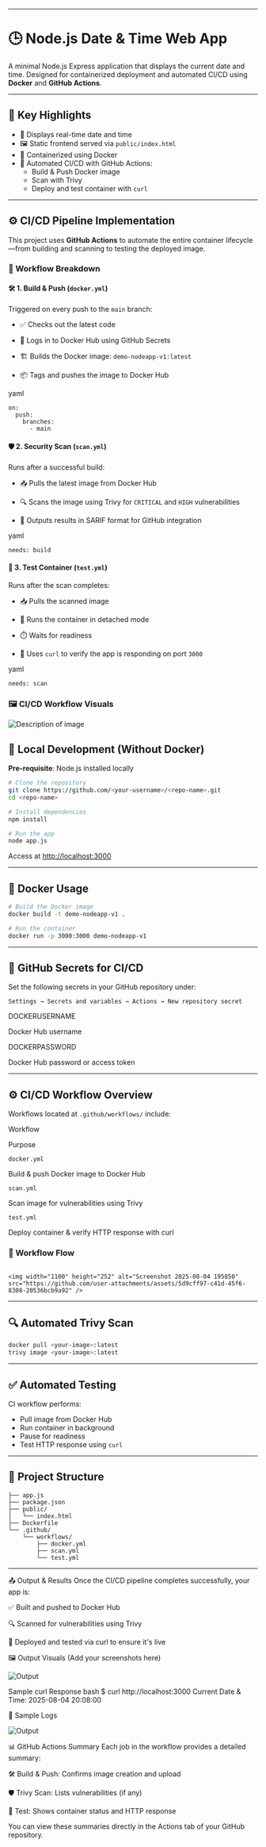 ---------

# 🕒 Node.js Date & Time Web App

A minimal Node.js Express application that displays the current date and time. Designed for containerized deployment and automated CI/CD using **Docker** and **GitHub Actions**.

----------

## 🌟 Key Highlights

-   📅 Displays real-time date and time
-   🖼️ Static frontend served via `public/index.html`
-   🐳 Containerized using Docker
-   🔄 Automated CI/CD with GitHub Actions:
    -   Build & Push Docker image
    -   Scan with Trivy
    -   Deploy and test container with `curl`

----------

## ⚙️ CI/CD Pipeline Implementation

This project uses **GitHub Actions** to automate the entire container lifecycle—from building and scanning to testing the deployed image.

### 🔄 Workflow Breakdown

#### 🛠️ 1. Build & Push (`docker.yml`)

Triggered on every push to the `main` branch:

-   ✅ Checks out the latest code
    
-   🔐 Logs in to Docker Hub using GitHub Secrets
    
-   🏗️ Builds the Docker image: `demo-nodeapp-v1:latest`
    
-   📦 Tags and pushes the image to Docker Hub
    

yaml

```
on:
  push:
    branches:
      - main

```

#### 🛡️ 2. Security Scan (`scan.yml`)

Runs after a successful build:

-   📥 Pulls the latest image from Docker Hub
    
-   🔍 Scans the image using Trivy for `CRITICAL` and `HIGH` vulnerabilities
    
-   📄 Outputs results in SARIF format for GitHub integration
    

yaml

```
needs: build

```

#### 🧪 3. Test Container (`test.yml`)

Runs after the scan completes:

-   📥 Pulls the scanned image
    
-   🚀 Runs the container in detached mode
    
-   ⏱️ Waits for readiness
    
-   🔁 Uses `curl` to verify the app is responding on port `3000`
    

yaml

```
needs: scan

```

### 🖼️ CI/CD Workflow Visuals

![Description of image](screenshots/cicd.png)


## 🚀 Local Development (Without Docker)

**Pre-requisite**: Node.js installed locally

```bash
# Clone the repository
git clone https://github.com/<your-username>/<repo-name>.git
cd <repo-name>

# Install dependencies
npm install

# Run the app
node app.js

```

Access at [http://localhost:3000](http://localhost:3000/)

----------

## 🐳 Docker Usage

```bash
# Build the Docker image
docker build -t demo-nodeapp-v1 .

# Run the container
docker run -p 3000:3000 demo-nodeapp-v1

```

----------

## 🔐 GitHub Secrets for CI/CD

Set the following secrets in your GitHub repository under:

`Settings → Secrets and variables → Actions → New repository secret`


DOCKERUSERNAME

Docker Hub username

DOCKERPASSWORD

Docker Hub password or access token

----------

## ⚙️ CI/CD Workflow Overview

Workflows located at `.github/workflows/` include:

Workflow

Purpose

`docker.yml`

Build & push Docker image to Docker Hub

`scan.yml`

Scan image for vulnerabilities using Trivy

`test.yml`

Deploy container & verify HTTP response with curl

### 🔁 Workflow Flow

```text

<img width="1100" height="252" alt="Screenshot 2025-08-04 195850" src="https://github.com/user-attachments/assets/5d9cff97-c41d-45f6-8308-20536bcb9a92" />

```

----------

## 🔍 Automated Trivy Scan

```bash
docker pull <your-image>:latest
trivy image <your-image>:latest

```

----------

## ✅ Automated Testing

CI workflow performs:

-   Pull image from Docker Hub
-   Run container in background
-   Pause for readiness
-   Test HTTP response using `curl`

----------

## 📁 Project Structure

```plaintext
├── app.js
├── package.json
├── public/
│   └── index.html
├── Dockerfile
└── .github/
    └── workflows/
        ├── docker.yml
        ├── scan.yml
        └── test.yml

```

----------


📤 Output & Results
Once the CI/CD pipeline completes successfully, your app is:

✅ Built and pushed to Docker Hub

🔍 Scanned for vulnerabilities using Trivy

🚀 Deployed and tested via curl to ensure it's live

🖼️ Output Visuals (Add your screenshots here)

![Output](screenshots/image.png)


Sample curl Response
bash
$ curl http://localhost:3000
Current Date & Time: 2025-08-04 20:08:00

🧾 Sample Logs

![Output](screenshots/output.png)

📊 GitHub Actions Summary
Each job in the workflow provides a detailed summary:

🛠️ Build & Push: Confirms image creation and upload

🛡️ Trivy Scan: Lists vulnerabilities (if any)

🔁 Test: Shows container status and HTTP response

You can view these summaries directly in the Actions tab of your GitHub repository.